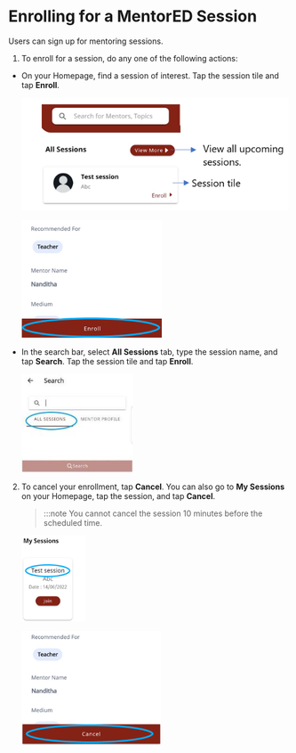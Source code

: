 # Enrolling for a MentorED Session

Users can sign up for mentoring sessions.

1.	To enroll for a session, do any one of the following actions:

* On your Homepage, find a session of interest. Tap the session tile and tap **Enroll**.

  ![](media/enrolling-upcomingsessions.PNG) 

  ![](media/enrolling-button.PNG)

* In the search bar, select **All Sessions** tab, type the session name, and tap **Search**. Tap the session tile and tap **Enroll**.

  ![](media/search-sessions.jpg)

2.  To cancel your enrollment, tap **Cancel**. You can also go to **My Sessions** on your Homepage, tap the session, and tap **Cancel**.

    >:::note You cannot cancel the session 10 minutes before the scheduled time.

    ![](media/mysessions.PNG)
    

    <div class="screenshot">

    ![](media/cancel-enrollment.png)
     
    </div>